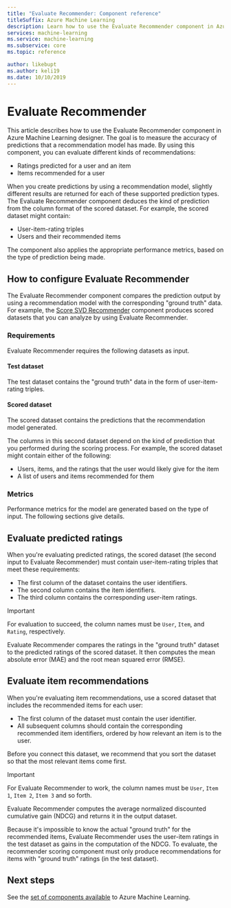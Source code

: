 ```yaml
---
title: "Evaluate Recommender: Component reference"
titleSuffix: Azure Machine Learning
description: Learn how to use the Evaluate Recommender component in Azure Machine Learning to evaluate the accuracy of recommender model predictions.
services: machine-learning
ms.service: machine-learning
ms.subservice: core
ms.topic: reference

author: likebupt
ms.author: keli19
ms.date: 10/10/2019
---
```

# Evaluate Recommender

This article describes how to use the Evaluate Recommender component in Azure Machine Learning designer. The goal is to measure the accuracy of predictions that a recommendation model has made. By using this component, you can evaluate different kinds of recommendations:  
  
-   Ratings predicted for a user and an item    
-   Items recommended for a user  
  
When you create predictions by using a recommendation model, slightly different results are returned for each of these supported prediction types. The Evaluate Recommender component deduces the kind of prediction from the column format of the scored dataset. For example, the scored dataset might contain:

- User-item-rating triples
- Users and their recommended items

The component also applies the appropriate performance metrics, based on the type of prediction being made. 

  
## How to configure Evaluate Recommender

The Evaluate Recommender component compares the prediction output by using a recommendation model with the corresponding "ground truth" data. For example, the [Score SVD Recommender](score-svd-recommender.md) component produces scored datasets that you can analyze by using Evaluate Recommender.

### Requirements

Evaluate Recommender requires the following datasets as input. 
  
#### Test dataset

The test dataset contains the "ground truth" data in the form of user-item-rating triples.  

#### Scored dataset

The scored dataset contains the predictions that the recommendation model generated.  
  
The columns in this second dataset depend on the kind of prediction that you performed during the scoring process. For example, the scored dataset might contain either of the following:

- Users, items, and the ratings that the user would likely give for the item
- A list of users and items recommended for them 

### Metrics

Performance metrics for the model are generated based on the type of input. The following sections give details.

## Evaluate predicted ratings  

When you're evaluating predicted ratings, the scored dataset (the second input to Evaluate Recommender) must contain user-item-rating triples that meet these requirements:
  
-   The first column of the dataset contains the user identifiers.    
-   The second column contains the item identifiers.  
-   The third column contains the corresponding user-item ratings.  
  
> [!IMPORTANT] 
> For evaluation to succeed, the column names must be `User`, `Item`, and `Rating`, respectively.  
  
Evaluate Recommender compares the ratings in the "ground truth" dataset to the predicted ratings of the scored dataset. It then computes the mean absolute error (MAE) and the root mean squared error (RMSE).



## Evaluate item recommendations

When you're evaluating item recommendations, use a scored dataset that includes the recommended items for each user:
  
-   The first column of the dataset must contain the user identifier.    
-   All subsequent columns should contain the corresponding recommended item identifiers, ordered by how relevant an item is to the user. 

Before you connect this dataset, we recommend that you sort the dataset so that the most relevant items come first.  

> [!IMPORTANT] 
> For Evaluate Recommender to work, the column names must be `User`, `Item 1`, `Item 2`, `Item 3` and so forth.  
  
Evaluate Recommender computes the average normalized discounted cumulative gain (NDCG) and returns it in the output dataset.  
  
Because it's impossible to know the actual "ground truth" for the recommended items, Evaluate Recommender uses the user-item ratings in the test dataset as gains in the computation of the NDCG. To evaluate, the recommender scoring component must only produce recommendations for items with "ground truth" ratings (in the test dataset).  
  

## Next steps

See the [set of components available](module-reference.md) to Azure Machine Learning. 
